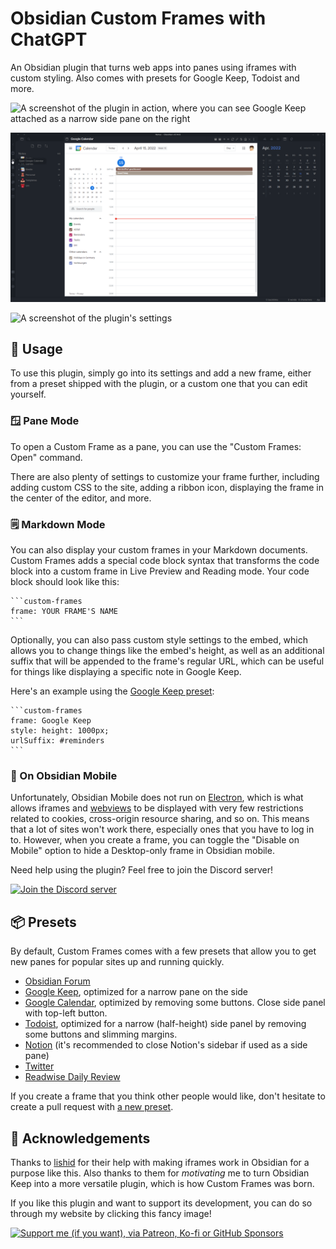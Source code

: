 # Obsidian Custom Frames with ChatGPT 
An Obsidian plugin that turns web apps into panes using iframes with custom styling. Also comes with presets for Google Keep, Todoist and more.

![A screenshot of the plugin in action, where you can see Google Keep attached as a narrow side pane on the right](https://raw.githubusercontent.com/Ellpeck/ObsidianCustomFrames/master/screenshot.png)

![A screenshot of the plugin in action, where you can see Google Calendar opened in the center, and the mouse hovering over the corresponding ribbon button](https://raw.githubusercontent.com/Ellpeck/ObsidianCustomFrames/master/screenshot-big.png)

![A screenshot of the plugin's settings](https://raw.githubusercontent.com/Ellpeck/ObsidianCustomFrames/master/settings.png)

## 🤔 Usage
To use this plugin, simply go into its settings and add a new frame, either from a preset shipped with the plugin, or a custom one that you can edit yourself.

### 🪟 Pane Mode
To open a Custom Frame as a pane, you can use the "Custom Frames: Open" command.

There are also plenty of settings to customize your frame further, including adding custom CSS to the site, adding a ribbon icon, displaying the frame in the center of the editor, and more.

### 🗒️ Markdown Mode
You can also display your custom frames in your Markdown documents. Custom Frames adds a special code block syntax that transforms the code block into a custom frame in Live Preview and Reading mode. Your code block should look like this:
~~~
```custom-frames
frame: YOUR FRAME'S NAME
```
~~~

Optionally, you can also pass custom style settings to the embed, which allows you to change things like the embed's height, as well as an additional suffix that will be appended to the frame's regular URL, which can be useful for things like displaying a specific note in Google Keep.

Here's an example using the [Google Keep preset](#-presets):
~~~
```custom-frames
frame: Google Keep
style: height: 1000px;
urlSuffix: #reminders
```
~~~

### 📱 On Obsidian Mobile
Unfortunately, Obsidian Mobile does not run on [Electron](https://www.electronjs.org/), which is what allows iframes and [webviews](https://www.electronjs.org/docs/latest/api/webview-tag) to be displayed with very few restrictions related to cookies, cross-origin resource sharing, and so on. This means that a lot of sites won't work there, especially ones that you have to log in to. However, when you create a frame, you can toggle the "Disable on Mobile" option to hide a Desktop-only frame in Obsidian mobile.

Need help using the plugin? Feel free to join the Discord server!

[![Join the Discord server](https://ellpeck.de/res/discord-wide.png)](https://link.ellpeck.de/discordweb)

## 📦 Presets
By default, Custom Frames comes with a few presets that allow you to get new panes for popular sites up and running quickly.
- [Obsidian Forum](https://forum.obsidian.md/)
- [Google Keep](https://keep.google.com), optimized for a narrow pane on the side
- [Google Calendar](https://calendar.google.com/calendar/u/0/r/day), optimized by removing some buttons. Close side panel with top-left button.
- [Todoist](https://todoist.com), optimized for a narrow (half-height) side panel by removing some buttons and slimming margins.
- [Notion](https://www.notion.so/) (it's recommended to close Notion's sidebar if used as a side pane)
- [Twitter](https://twitter.com)
- [Readwise Daily Review](https://readwise.io/dailyreview)

If you create a frame that you think other people would like, don't hesitate to create a pull request with [a new preset](https://github.com/Ellpeck/ObsidianCustomFrames/blob/master/src/settings.ts#L5).

## 🙏 Acknowledgements
Thanks to [lishid](https://github.com/lishid) for their help with making iframes work in Obsidian for a purpose like this. Also thanks to them for *motivating* me to turn Obsidian Keep into a more versatile plugin, which is how Custom Frames was born.

If you like this plugin and want to support its development, you can do so through my website by clicking this fancy image!

[![Support me (if you want), via Patreon, Ko-fi or GitHub Sponsors](https://ellpeck.de/res/generalsupport-wide.png)](https://ellpeck.de/support)
